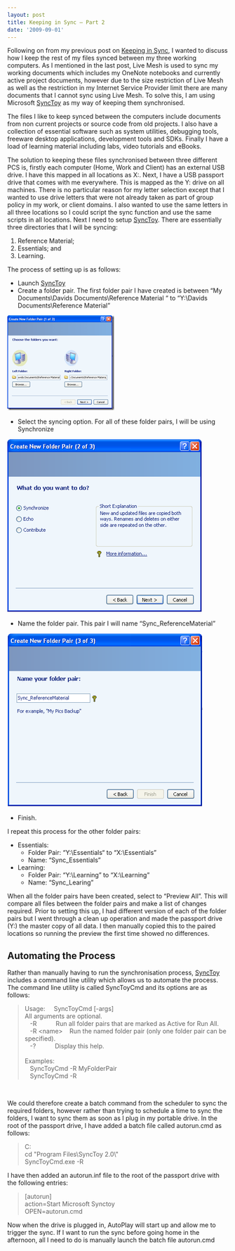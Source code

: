 ```yaml
---
layout: post
title: Keeping in Sync – Part 2
date: '2009-09-01'
---
```


Following on from my previous post on [Keeping in Sync](https://cookycodes.com/keeping-in-sync/), I wanted to discuss how I keep the rest of my files synced between my three working computers. As I mentioned in the last post, Live Mesh is used to sync my working documents which includes my OneNote notebooks and currently active project documents, however due to the size restriction of Live Mesh as well as the restriction in my Internet Service Provider limit there are many documents that I cannot sync using Live Mesh. To solve this, I am using Microsoft [SyncToy](http://www.microsoft.com/downloads/details.aspx?familyid=c26efa36-98e0-4ee9-a7c5-98d0592d8c52&displaylang=en) as my way of keeping them synchronised.

The files I like to keep synced between the computers include documents from non current projects or source code from old projects. I also have a collection of essential software such as system utilities, debugging tools, freeware desktop applications, development tools and SDKs. Finally I have a load of learning material including labs, video tutorials and eBooks.

The solution to keeping these files synchronised between three different PCS is, firstly each computer (Home, Work and Client) has an external USB drive. I have this mapped in all locations as X:. Next, I have a USB passport drive that comes with me everywhere. This is mapped as the Y: drive on all machines. There is no particular reason for my letter selection except that I wanted to use drive letters that were not already taken as part of group policy in my work, or client domains. I also wanted to use the same letters in all three locations so I could script the sync function and use the same scripts in all locations. Next I need to setup [SyncToy](http://www.microsoft.com/downloads/details.aspx?familyid=c26efa36-98e0-4ee9-a7c5-98d0592d8c52&displaylang=en). There are essentially three directories that I will be syncing:

1. Reference Material;
2. Essentials; and
3. Learning.

The process of setting up is as follows:

- Launch [SyncToy](http://www.microsoft.com/downloads/details.aspx?familyid=c26efa36-98e0-4ee9-a7c5-98d0592d8c52&displaylang=en)
- Create a folder pair. The first folder pair I have created is between “My Documents\Davids Documents\Reference Material “ to “Y:\Davids Documents\Reference Material”

![My Documents](../../assets/clip_image001_thumb.png)

- Select the syncing option. For all of these folder pairs, I will be using Synchronize

![Clip2](../../assets/clip_image0016.png)

- Name the folder pair. This pair I will name “Sync_ReferenceMaterial”

![Clip2](../../assets/clip_image0018.png)

- Finish.

I repeat this process for the other folder pairs:

- Essentials:
  - Folder Pair: “Y:\Essentials“ to “X:\Essentials”
  - Name: “Sync_Essentials”
- Learning:
  - Folder Pair: “Y:\Learning” to “X:\Learning”
  - Name: “Sync_Learing”

When all the folder pairs have been created, select to “Preview All”. This will compare all files between the folder pairs and make a list of changes required. Prior to setting this up, I had different version of each of the folder pairs but I went through a clean up operation and made the passport drive (Y:) the master copy of all data. I then manually copied this to the paired locations so running the preview the first time showed no differences.

## Automating the Process

Rather than manually having to run the synchronisation process, [SyncToy](http://www.microsoft.com/downloads/details.aspx?familyid=c26efa36-98e0-4ee9-a7c5-98d0592d8c52&displaylang=en) includes a command line utility which allows us to automate the process. The command line utility is called SyncToyCmd and its options are as follows:

<blockquote>   <p>Usage:&#160;&#160;&#160;&#160; SyncToyCmd [-args]      <br />All arguments are optional.       <br />&#160;&#160; -R&#160;&#160;&#160;&#160;&#160;&#160;&#160;&#160;&#160;&#160; Run all folder pairs that are marked as Active for Run All.       <br />&#160;&#160; -R <span class="kwrd">&lt;</span><span class="html">name</span><span class="kwrd">&gt;</span>&#160;&#160;&#160; Run the named folder pair (only one folder pair can be specified).       <br />&#160;&#160; -?&#160;&#160;&#160;&#160;&#160;&#160;&#160;&#160;&#160;&#160; Display this help.       <br />      <br />Examples:       <br />&#160;&#160; SyncToyCmd -R MyFolderPair       <br />&#160;&#160; SyncToyCmd -R</p> 
</blockquote>  <p>&#160;</p>

We could therefore create a batch command from the scheduler to sync the required folders, however rather than trying to schedule a time to sync the folders, I want to sync them as soon as I plug in my portable drive. In the root of the passport drive, I have added a batch file called autorun.cmd as follows:

  <blockquote>   <p>C:     <br />cd &quot;Program Files\SyncToy 2.0\&quot;      <br />SyncToyCmd.exe -R</p> </blockquote>  <p>I have then added an autorun.inf file to the root of the passport drive with the following entries:</p>  <blockquote>   <p>[autorun]     <br />action=Start Microsoft Synctoy      <br />OPEN=autorun.cmd</p> </blockquote>

Now when the drive is plugged in, AutoPlay will start up and allow me to trigger the sync. If I want to run the sync before going home in the afternoon, all I need to do is manually launch the batch file autorun.cmd
